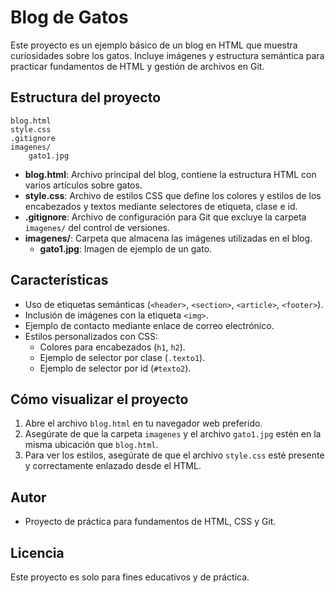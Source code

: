 # Blog de Gatos

Este proyecto es un ejemplo básico de un blog en HTML que muestra curiosidades sobre los gatos. Incluye imágenes y estructura semántica para practicar fundamentos de HTML y gestión de archivos en Git.


## Estructura del proyecto

```
blog.html
style.css
.gitignore
imagenes/
    gato1.jpg
```

- **blog.html**: Archivo principal del blog, contiene la estructura HTML con varios artículos sobre gatos.
- **style.css**: Archivo de estilos CSS que define los colores y estilos de los encabezados y textos mediante selectores de etiqueta, clase e id.
- **.gitignore**: Archivo de configuración para Git que excluye la carpeta `imagenes/` del control de versiones.
- **imagenes/**: Carpeta que almacena las imágenes utilizadas en el blog.
    - **gato1.jpg**: Imagen de ejemplo de un gato.

## Características
- Uso de etiquetas semánticas (`<header>`, `<section>`, `<article>`, `<footer>`).
- Inclusión de imágenes con la etiqueta `<img>`.
- Ejemplo de contacto mediante enlace de correo electrónico.
- Estilos personalizados con CSS:
    - Colores para encabezados (`h1`, `h2`).
    - Ejemplo de selector por clase (`.texto1`).
    - Ejemplo de selector por id (`#texto2`).

## Cómo visualizar el proyecto
1. Abre el archivo `blog.html` en tu navegador web preferido.
2. Asegúrate de que la carpeta `imagenes` y el archivo `gato1.jpg` estén en la misma ubicación que `blog.html`.
3. Para ver los estilos, asegúrate de que el archivo `style.css` esté presente y correctamente enlazado desde el HTML.

## Autor
- Proyecto de práctica para fundamentos de HTML, CSS y Git.

## Licencia
Este proyecto es solo para fines educativos y de práctica.
